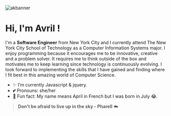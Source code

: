 ![akbanner](https://www.canva.com/design/DAED37mpt7U/view?utm_content=DAED37mpt7U&utm_campaign=designshare&utm_medium=link&utm_source=publishsharelink)

# Hi, I'm Avril !

I'm a **Software Engineer** from New York City and I currently attend The New York City School of Technology as a Computer Information Systems major. 
I enjoy programming because it encourages me to be innovative, creative and a problem solver. 
It requires me to think outside of the box and motivates me to keep learning since technology is continuously evolving. 
I look forward to implementing the skills that I have gained and finding where I fit best in this amazing world of Computer Science.


- :sparkles: I’m currently Javascript & jquery.
- :two_hearts: Pronouns: she/her
- :rose: Fun fact: My name means April in French but I was born in July :joy:.



> **Don't be afraid to live up in the sky - Pharell** :cloud:
